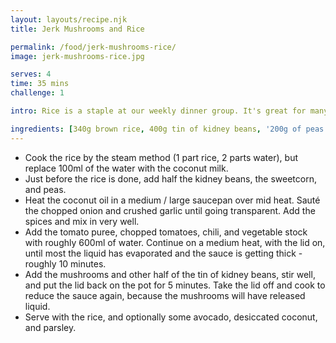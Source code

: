 ```yaml
---
layout: layouts/recipe.njk
title: Jerk Mushrooms and Rice

permalink: /food/jerk-mushrooms-rice/
image: jerk-mushrooms-rice.jpg

serves: 4
time: 35 mins
challenge: 1

intro: Rice is a staple at our weekly dinner group. It's great for many reasons, it's easy to cook on bulk and it's also very versatile allowing me to experiment with different cuisines whilst knowing, worst case, the rice will still be edible.<br />Pair this with something great, like Jamaican style food and you're onto a winner. So many flavours, so tightly packaged. Each mouthful an explosion.

ingredients: [340g brown rice, 400g tin of kidney beans, '200g of peas (frozen, tinned, or fresh)', '200g of sweetcorn (frozen, tinned, or fresh)', 400g mushrooms, 1 large red onion, 2-3 cloves of garlic, several large vine tomato, 4 tbsp tomato puree, 1 tbsp coconut oil, 100ml coconut milk, 1 fresh chili, "1 tsp jerk seasoning (if you can't find this, a burrito seasoning could be used as a sub)", 1 tsp allspice, 1 tsp cumin powder, 1 tsp coriander powder, 1 vegetable stock cube, '2 tsp desiccated coconut, to top', 'some fresh parsley, to top']
---
```

- Cook the rice by the steam method (1 part rice, 2 parts water), but replace 100ml of the water with the coconut milk.
- Just before the rice is done, add half the kidney beans, the sweetcorn, and peas.
- Heat the coconut oil in a medium / large saucepan over mid heat. Sauté the chopped onion and crushed garlic until going transparent. Add the spices and mix in very well.
- Add the tomato puree, chopped tomatoes, chili, and vegetable stock with roughly 600ml of water. Continue on a medium heat, with the lid on, until most the liquid has evaporated and the sauce is getting thick - roughly 10 minutes.
- Add the mushrooms and other half of the tin of kidney beans, stir well, and put the lid back on the pot for 5 minutes. Take the lid off and cook to reduce the sauce again, because the mushrooms will have released liquid.
- Serve with the rice, and optionally some avocado, desiccated coconut, and parsley.
